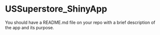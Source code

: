 # USSuperstore_ShinyApp

You should have a README.md file on your repo with a brief description of the app and its purpose.
